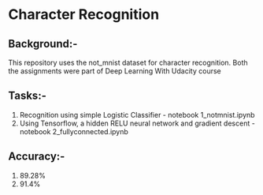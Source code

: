 # Character Recognition 


## Background:-

This repository uses the not_mnist dataset for character recognition. Both the assignments were part of Deep Learning With Udacity course

## Tasks:-

1. Recognition using simple Logistic Classifier - notebook 1_notmnist.ipynb
2. Using Tensorflow, a hidden RELU neural network and gradient descent - notebook 2_fullyconnected.ipynb

## Accuracy:-

1. 89.28%
2. 91.4%
